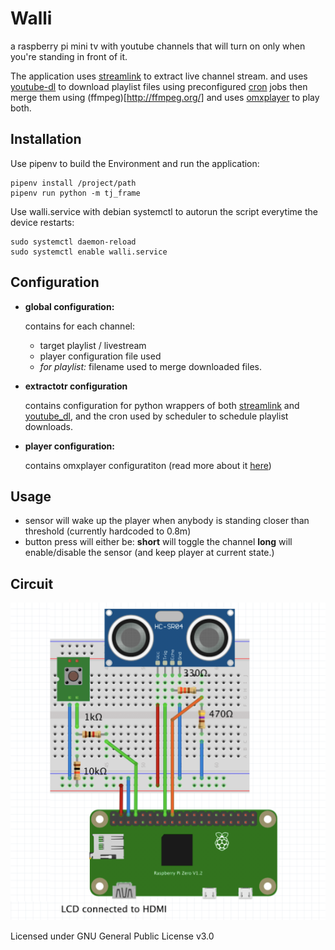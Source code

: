 # Walli

a raspberry pi mini tv with youtube channels that will turn on only when you're standing in front of it.

The application uses [streamlink](https://streamlink.github.io/) to extract live channel stream.
and uses [youtube-dl](https://github.com/ytdl-org/youtube-dl) to download playlist files using preconfigured [cron](https://opensource.com/article/17/11/how-use-cron-linux) jobs then merge them using (ffmpeg)[http://ffmpeg.org/]
and uses [omxplayer](https://github.com/popcornmix/omxplayer) to play both.


## Installation
Use pipenv to build the Environment and run the application:

```
pipenv install /project/path
pipenv run python -m tj_frame
```

Use walli.service with debian systemctl to autorun the script everytime the device restarts:
``` 
sudo systemctl daemon-reload
sudo systemctl enable walli.service
```

## Configuration
- **global configuration:**
  
  contains for each channel:
  - target playlist / livestream 
  - player configuration file used
  - _for playlist:_ filename used to merge downloaded files.
  
- **extractotr configuration**
    
    contains configuration for python wrappers of both [streamlink](https://streamlink.github.io/api.html#streamlink.Streamlink.set_option) and [youtube_dl](https://github.com/ytdl-org/youtube-dl/blob/3e4cedf9e8cd3157df2457df7274d0c842421945/youtube_dl/YoutubeDL.py#L137-L312), and the cron used by scheduler to schedule playlist downloads.
    
- **player configuration:**
    
    contains omxplayer configuratiton (read more about it [here](https://github.com/popcornmix/omxplayer#synopsis))

## Usage

- sensor will wake up the player when anybody is standing closer than threshold (currently hardcoded to 0.8m)
- button press will either be:
  **short** will toggle the channel
  **long** will enable/disable the sensor (and keep player at current state.)

## Circuit
![Alt text](circuit.png?raw=true "Title")

Licensed under GNU General Public License v3.0
